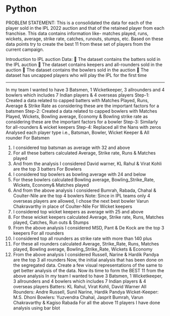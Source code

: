 # Python

PROBLEM STATEMENT:
This is a consolidated the data for each of the player sold in the IPL 2022 auction and that of the retained player from each franchise. This data contains information like- matches played, runs, wickets, average, strike rate, catches, runouts, stumps, etc.
Based on these data points try to create the best 11 from these set of players from the current campaign.

Introduction to IPL auction Data:
	The dataset contains the batters sold in the IPL auction
	The dataset contains keepers and all-rounders sold in the auction
	The dataset contains the bowlers sold in the auction
	The dataset has uncapped players who will play the IPL for the first time

----------------------------------------------------------------------------------------------------------------

In my team I wanted to have 3 Batsmen, 1 Wicketkeeper, 3 allrounders and 4 bowlers which includes 7 Indian players & 4 overseas players
Step-1:
Created a data related to capped batters with Matches Played, Runs, Average & Strike Rate as considering these are the important factors for a batsmen
Step-2:
Created a data related to capped bowlers with Matches Played, Wickets, Bowling average, Economy & Bowling strike rate as considering these are the important factors for a bowler
Step-3:
Similarly for all-rounders & wicket keepers
Step-4:
Replaced all the Nans with zeros
Analysed each player type i.e., Batsman, Bowler, Wicket Keeper & All rounder
For Batsmen
1. I considered top batsman as average with 32 and above
2. For all these batters calculated Average, Strike rate, Runs & Matches played
3. And from the analysis I considered David warner, KL Rahul & Virat Kohli are the top 3 batters
For Bowlers
1. I considered top bowlers as bowling average with 24 and below
2. For these bowlers calculated Bowling average, Bowling_Strike_Rate, Wickets, Economy& Matches played
3. And from the above analysis I considered Bumrah, Rabada, Chahal & Coulter-Nile are the top 4 bowlers
Note: Since in IPL teams only 4 overseas players are allowed, I chose the next best bowler Varun Chakravarthy in place of Coulter-Nile
For Wicket keepers
1.	I considered top wicket keepers as average with 25 and above
2.	For these wicket keepers calculated Average, Strike rate, Runs, Matches played, Catches, Run outs & Stumps
3.	From the above analysis I considered MSD, Pant & De Kock are the top 3 keepers
For all rounders
1.	I considered top all rounders as strike rate with more than 140 plus
2.	For these all rounders calculated Average, Strike_Rate, Runs, Matches played, Bowling average, Bowling_Strike_Rate, Wickets & Economy
3.	From the above analysis I considered Russell, Narine & Hardik Pandya are the top 3 all rounders
Now, the initial analysis that has been done on the segregated data. Create a few visual representations of the same to get better analysis of the data.
Now its time to form the BEST 11 from the above analysis
In my team I wanted to have 3 Batsmen, 1 Wicketkeeper, 3 allrounders and 4 bowlers which includes 7 Indian players & 4 overseas players
Batters: KL Rahul, Virat Kohli, David Warner
All Rounders: Andre Russell, Sunil Narine, Hardik Pandya
Wicket-Keeper: M.S. Dhoni
Bowlers: Yuzvendra Chahal, Jasprit Bumrah, Varun Chakravarthy & Kagiso Rabada
For all the above 11 players I have done analysis using bar blot 


